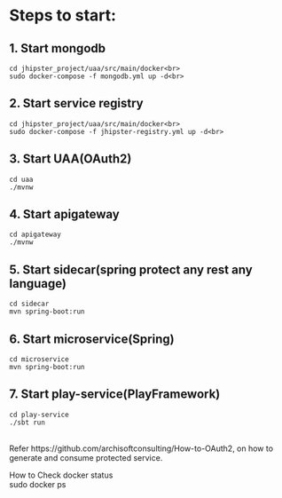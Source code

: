 # Steps to start:

## 1. Start mongodb<br>
```
cd jhipster_project/uaa/src/main/docker<br>
sudo docker-compose -f mongodb.yml up -d<br>
```

## 2. Start service registry<br>
```
cd jhipster_project/uaa/src/main/docker<br>
sudo docker-compose -f jhipster-registry.yml up -d<br>
```
## 3. Start UAA(OAuth2)<br>
```
cd uaa
./mvnw
```
## 4. Start apigateway<br>
```
cd apigateway
./mvnw
```

## 5. Start sidecar(spring protect any rest any language)<br>
```
cd sidecar
mvn spring-boot:run
```

## 6. Start microservice(Spring)<br>
```
cd microservice
mvn spring-boot:run
```

## 7. Start play-service(PlayFramework)<br>
```
cd play-service
./sbt run
```

<br>
Refer https://github.com/archisoftconsulting/How-to-OAuth2, on how to generate and consume protected service.

How to Check docker status<br>
sudo docker ps
